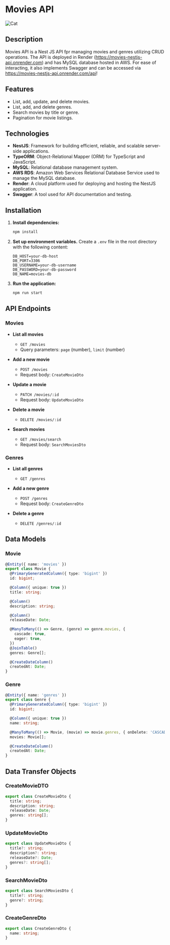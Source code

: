 # Movies API

![Cat](https://dnm.nflximg.net/api/v6/BvVbc2Wxr2w6QuoANoSpJKEIWjQ/AAAAQSdzE354yA9fsMjuadHmwb0MUhCYo0XH3oL0vZc8-ywGKADwq1y1K-tXp6BW7Ekbpn8AnHDYGbbpp1weUtB5xXINaBjnWDuYUKDcvyFP7UnQ_9D0C6usmZjNq6B9DqFt9dl_5Ii1AzBSl4tnPf6IwURr8NY.jpg?r=eb4)

## Description

Movies API is a Nest JS API fpr managing movies and genres utilizing CRUD operations. The API is deployed in Render (https://movies-nestjs-api.onrender.com) and has MySQL database hosted in AWS. For ease of interacting, it also implements Swagger and can be accessed via https://movies-nestjs-api.onrender.com/api!

## Features

- List, add, update, and delete movies.
- List, add, and delete genres.
- Search movies by title or genre.
- Pagination for movie listings.

## Technologies

- **NestJS**: Framework for building efficient, reliable, and scalable server-side applications.
- **TypeORM**: Object-Relational Mapper (ORM) for TypeScript and JavaScript.
- **MySQL**: Relational database management system.
- **AWS RDS**: Amazon Web Services Relational Database Service used to manage the MySQL database.
- **Render**: A cloud platform used for deploying and hosting the NestJS application.
- **Swagger**: A tool used for API documentation and testing.

## Installation

1. **Install dependencies:**

   ```bash
   npm install
   ```

2. **Set up environment variables.** Create a `.env` file in the root directory with the following content:

   ```env
   DB_HOST=your-db-host
   DB_PORT=3306
   DB_USERNAME=your-db-username
   DB_PASSWORD=your-db-password
   DB_NAME=movies-db
   ```

3. **Run the application:**
   ```bash
   npm run start
   ```

## API Endpoints

### Movies

- **List all movies**

  - `GET /movies`
  - Query parameters: `page` (number), `limit` (number)

- **Add a new movie**

  - `POST /movies`
  - Request body: `CreateMovieDto`

- **Update a movie**

  - `PATCH /movies/:id`
  - Request body: `UpdateMovieDto`

- **Delete a movie**

  - `DELETE /movies/:id`

- **Search movies**
  - `GET /movies/search`
  - Request body: `SearchMoviesDto`

### Genres

- **List all genres**

  - `GET /genres`

- **Add a new genre**

  - `POST /genres`
  - Request body: `CreateGenreDto`

- **Delete a genre**
  - `DELETE /genres/:id`

## Data Models

### Movie

```typescript
@Entity({ name: 'movies' })
export class Movie {
  @PrimaryGeneratedColumn({ type: 'bigint' })
  id: bigint;

  @Column({ unique: true })
  title: string;

  @Column()
  description: string;

  @Column()
  releaseDate: Date;

  @ManyToMany(() => Genre, (genre) => genre.movies, {
    cascade: true,
    eager: true,
  })
  @JoinTable()
  genres: Genre[];

  @CreateDateColumn()
  createdAt: Date;
}
```

### Genre

```typescript
@Entity({ name: 'genres' })
export class Genre {
  @PrimaryGeneratedColumn({ type: 'bigint' })
  id: bigint;

  @Column({ unique: true })
  name: string;

  @ManyToMany(() => Movie, (movie) => movie.genres, { onDelete: 'CASCADE' })
  movies: Movie[];

  @CreateDateColumn()
  createdAt: Date;
}
```

## Data Transfer Objects

### CreateMovieDTO

```typescript
export class CreateMovieDto {
  title: string;
  description: string;
  releaseDate: Date;
  genres: string[];
}
```

### UpdateMovieDto

```typescript
export class UpdateMovieDto {
  title?: string;
  description?: string;
  releaseDate?: Date;
  genres?: string[];
}
```

### SearchMovieDto

```typescript
export class SearchMoviesDto {
  title?: string;
  genre?: string;
}
```

### CreateGenreDto

```typescript
export class CreateGenreDto {
  name: string;
}
```
